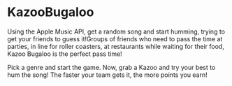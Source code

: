 # KazooBugaloo

Using the Apple Music API, get a random song and start humming, trying to get your friends to guess it!Groups of friends who need to pass the time at parties, in line for roller coasters, at restaurants while waiting for their food, Kazoo Bugaloo is the perfect pass time!

Pick a genre and start the game. Now, grab a Kazoo and try your best to hum the song! The faster your team gets it, the more points you earn!
